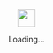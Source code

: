 <div align="center">
  <img src="https://github.githubassets.com/images/spinners/octocat-spinner-64.gif" width="32" height="32" alt="">
  <p>Loading...</p>
</div>
